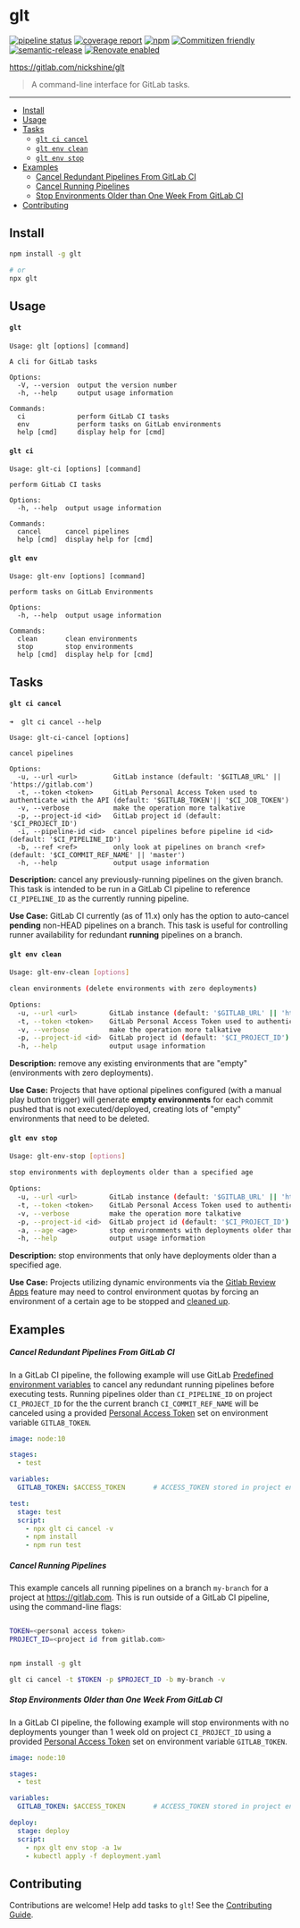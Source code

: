 # glt


[![pipeline status](https://gitlab.com/nickshine/glt/badges/master/pipeline.svg)](https://gitlab.com/nickshine/glt/commits/master)
[![coverage report](https://gitlab.com/nickshine/glt/badges/master/coverage.svg)](https://gitlab.com/nickshine/glt/commits/master)
[![npm](https://img.shields.io/npm/v/glt.svg)](https://www.npmjs.com/package/glt)
[![Commitizen friendly](https://img.shields.io/badge/commitizen-friendly-brightgreen.svg)](http://commitizen.github.io/cz-cli/)
[![semantic-release](https://img.shields.io/badge/%20%20%F0%9F%93%A6%F0%9F%9A%80-semantic--release-e10079.svg)](https://github.com/semantic-release/semantic-release)
[![Renovate enabled](https://img.shields.io/badge/renovate-enabled-brightgreen.svg)](https://renovatebot.com/)

https://gitlab.com/nickshine/glt

>A command-line interface for GitLab tasks.

---

* [Install](#install)
* [Usage](#usage)
* [Tasks](#tasks)
  * [`glt ci cancel`](#glt-ci-cancel)
  * [`glt env clean`](#glt-env-clean)
  * [`glt env stop`](#glt-env-stop)
* [Examples](#examples)
  * [Cancel Redundant Pipelines From GitLab CI](#cancel-running-pipelines)  
  * [Cancel Running Pipelines](#cancel-running-pipelines)
  * [Stop Environments Older than One Week From GitLab CI](#stop-environments-older-than-one-week)
* [Contributing](#contributing)

## Install

```bash
npm install -g glt

# or
npx glt
```
## Usage

#### `glt`

```
Usage: glt [options] [command]

A cli for GitLab tasks

Options:
  -V, --version  output the version number
  -h, --help     output usage information

Commands:
  ci             perform GitLab CI tasks
  env            perform tasks on GitLab environments
  help [cmd]     display help for [cmd]
```

#### `glt ci`

```
Usage: glt-ci [options] [command]

perform GitLab CI tasks

Options:
  -h, --help  output usage information

Commands:
  cancel      cancel pipelines
  help [cmd]  display help for [cmd]

```

#### `glt env`

```
Usage: glt-env [options] [command]

perform tasks on GitLab Environments

Options:
  -h, --help  output usage information

Commands:
  clean       clean environments
  stop        stop environments
  help [cmd]  display help for [cmd]
```

## Tasks

#### `glt ci cancel`

```
➜  glt ci cancel --help

Usage: glt-ci-cancel [options]

cancel pipelines

Options:
  -u, --url <url>         GitLab instance (default: '$GITLAB_URL' || 'https://gitlab.com')
  -t, --token <token>     GitLab Personal Access Token used to authenticate with the API (default: '$GITLAB_TOKEN'|| '$CI_JOB_TOKEN')
  -v, --verbose           make the operation more talkative
  -p, --project-id <id>   GitLab project id (default: '$CI_PROJECT_ID')
  -i, --pipeline-id <id>  cancel pipelines before pipeline id <id> (default: '$CI_PIPELINE_ID')
  -b, --ref <ref>         only look at pipelines on branch <ref> (default: '$CI_COMMIT_REF_NAME' || 'master')
  -h, --help              output usage information
```

__Description:__ cancel any previously-running pipelines on the given branch.
This task is intended to be run in a GitLab CI pipeline to reference `CI_PIPELINE_ID` as the
currently running pipeline.

__Use Case:__ GitLab CI currently (as of 11.x) only has the option
to auto-cancel __pending__ non-HEAD pipelines on a branch. This task is useful
for controlling runner availability for redundant __running__ pipelines on a
branch.

#### `glt env clean`

```bash
Usage: glt-env-clean [options]

clean environments (delete environments with zero deployments)

Options:
  -u, --url <url>        GitLab instance (default: '$GITLAB_URL' || 'https://gitlab.com')
  -t, --token <token>    GitLab Personal Access Token used to authenticate with the API (default: '$GITLAB_TOKEN'|| '$CI_JOB_TOKEN')
  -v, --verbose          make the operation more talkative
  -p, --project-id <id>  GitLab project id (default: '$CI_PROJECT_ID')
  -h, --help             output usage information
```

__Description:__ remove any existing environments that are "empty"
(environments with zero deployments).

__Use Case:__ Projects that have optional pipelines configured (with a manual
play button trigger) will generate __empty environments__ for each commit pushed
that is not executed/deployed, creating lots of "empty" environments that need
to be deleted.

#### `glt env stop`

```bash
Usage: glt-env-stop [options]

stop environments with deployments older than a specified age

Options:
  -u, --url <url>        GitLab instance (default: '$GITLAB_URL' || 'https://gitlab.com')
  -t, --token <token>    GitLab Personal Access Token used to authenticate with the API (default: '$GITLAB_TOKEN'|| '$CI_JOB_TOKEN')
  -v, --verbose          make the operation more talkative
  -p, --project-id <id>  GitLab project id (default: '$CI_PROJECT_ID')
  -a, --age <age>        stop environmments with deployments older than <age> (default: "1w")
  -h, --help             output usage information
```

__Description:__ stop environments that only have deployments older than a specified age.

__Use Case:__ Projects utilizing dynamic environments via the [Gitlab Review Apps][review-apps] 
feature may need to control environment quotas by forcing an environment of a
certain age to be stopped and [cleaned up][auto-stopping-env].

## Examples

##### Cancel Redundant Pipelines From GitLab CI

In a GitLab CI pipeline, the following example will use GitLab [Predefined environment variables][predefined-vars] to cancel any redundant running pipelines before executing tests. Running pipelines older than `CI_PIPELINE_ID` on project `CI_PROJECT_ID` for the the current branch `CI_COMMIT_REF_NAME` will be canceled using a provided [Personal Access Token][access-tokens] set on environment variable `GITLAB_TOKEN`.

```yaml
image: node:10

stages:
  - test

variables:
  GITLAB_TOKEN: $ACCESS_TOKEN       # ACCESS_TOKEN stored in project env vars

test:
  stage: test
  script:
    - npx glt ci cancel -v
    - npm install
    - npm run test
```

##### Cancel Running Pipelines

This example cancels all running pipelines on a branch `my-branch` for a project
at https://gitlab.com. This is run outside of a GitLab CI pipeline, using the
command-line flags:

```bash

TOKEN=<personal access token>
PROJECT_ID=<project id from gitlab.com>


npm install -g glt

glt ci cancel -t $TOKEN -p $PROJECT_ID -b my-branch -v

```

##### Stop Environments Older than One Week From GitLab CI

In a GitLab CI pipeline, the following example will stop environments with no
deployments younger than 1 week old on project `CI_PROJECT_ID` using a provided
[Personal Access Token][access-tokens] set on environment variable `GITLAB_TOKEN`.

```yaml
image: node:10

stages:
  - test

variables:
  GITLAB_TOKEN: $ACCESS_TOKEN       # ACCESS_TOKEN stored in project env vars

deploy:
  stage: deploy
  script:
    - npx glt env stop -a 1w
    - kubectl apply -f deployment.yaml
```

## Contributing

Contributions are welcome! Help add tasks to `glt`! See the [Contributing Guide](CONTRIBUTING.md).

[predefined-vars]:https://docs.gitlab.com/ee/ci/variables/#predefined-environment-variables
[access-tokens]:https://docs.gitlab.com/ee/user/profile/personal_access_tokens.html
[review-apps]:https://docs.gitlab.com/ee/ci/review_apps/
[auto-stopping-env]:https://docs.gitlab.com/ee/ci/environments.html#automatically-stopping-an-environment
